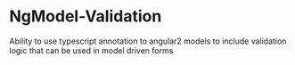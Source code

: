 # NgModel-Validation
Ability to use typescript annotation to angular2 models to include validation logic that can be used in model driven forms 

